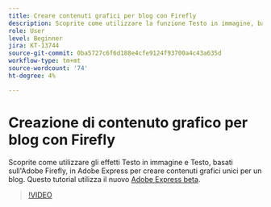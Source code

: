 ```yaml
---
title: Creare contenuti grafici per blog con Firefly
description: Scoprite come utilizzare la funzione Testo in immagine, basata sull'Adobe Firefly, in Adobe Express per creare contenuti grafici unici per un blog
role: User
level: Beginner
jira: KT-13744
source-git-commit: 0ba5727c6f6d188e4cfe9124f93700a4c43a635d
workflow-type: tm+mt
source-wordcount: '74'
ht-degree: 4%

---
```


# Creazione di contenuto grafico per blog con Firefly

Scoprite come utilizzare gli effetti Testo in immagine e Testo, basati sull&#39;Adobe Firefly, in Adobe Express per creare contenuti grafici unici per un blog. Questo tutorial utilizza il nuovo [Adobe Express beta](https://www.adobe.com/express/).

>[!VIDEO](https://video.tv.adobe.com/v/3422408?quality=12&learn=on&hidetitle=true)
